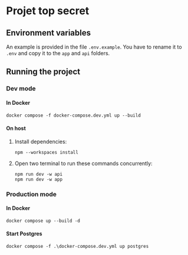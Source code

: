 # Projet top secret

## Environment variables

An example is provided in the file `.env.example`.
You have to rename it to `.env` and copy it to the `app` and `api` folders.

## Running the project

### Dev mode

#### In Docker

```shell
docker compose -f docker-compose.dev.yml up --build
```

#### On host

1. Install dependencies:

   ```shell
   npm --workspaces install
   ```

2. Open two terminal to run these commands concurrently:

   ```shell
   npm run dev -w api
   npm run dev -w app
   ```

### Production mode

#### In Docker

```shell
docker compose up --build -d
```

#### Start Postgres

```shell
docker compose -f .\docker-compose.dev.yml up postgres
```
